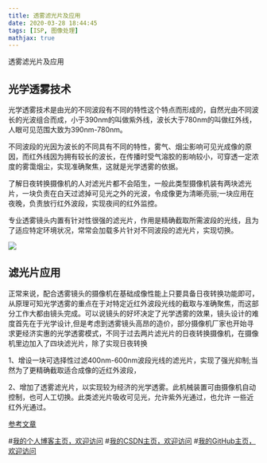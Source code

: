 ```yaml
---
title: 透雾滤光片及应用
date: 2020-03-28 18:44:45
tags: [ISP, 图像处理]
mathjax: true
---
```


透雾滤光片及应用
<!--more-->
## 光学透雾技术
光学透雾技术是由光的不同波段有不同的特性这个特点而形成的，自然光由不同波长的光波组合而成，小于390nm的叫做紫外线，波长大于780nm的叫做红外线，人眼可见范围大致为390nm-780nm。

不同波段的光因为波长的不同具有不同的特性，雾气、烟尘影响可见光成像的原因，而红外线因为拥有较长的波长，在传播时受气溶胶的影响较小，可穿透一定浓度的雾霭烟尘，实现准确聚焦，这就是光学透雾的依据。

了解日夜转换摄像机的人对滤光片都不会陌生，一般此类型摄像机装有两块滤光片，一块负责在白天过滤掉可见光之外的光波，令成像更为清晰亮丽;一块应用在夜晚，负责放行红外波段，实现夜间的红外监控。

专业透雾镜头内置有针对性很强的滤光片，作用是精确截取所需波段的光线，且为了适应特定环境状况，常常会加载多片针对不同波段的滤光片，实现切换。

![](https://img-blog.nos-eastchina1.126.net/blog/blog_filter_defog.png)
## 滤光片应用
正常来说，配合透雾镜头的摄像机在基础成像性能上只要具备日夜转换功能即可，从原理可知光学透雾的重点在于对特定近红外波段光线的截取与准确聚焦，而这部分工作大都由镜头完成。可以说镜头的好坏决定了光学透雾的效果，镜头设计的难度首先在于光学设计,但是考虑到透雾镜头高昂的造价，部分摄像机厂家也开始寻求更经济实惠的光学透雾模式，不同于过去两片滤光片的日夜转换摄像机，在摄像机里边加入了四块滤光片，除了实现日夜转换

1、增设一块可选择性过滤400nm-600nm波段光线的滤光片，实现了强光抑制;当然为了更精确截取适合成像的近红外波段，

2、增加了透雾滤光片，以实现较为经济的光学透雾。此机械装置可由摄像机自动控制，也可人工切换。此类滤光片吸收可见光，允许紫外光通过，也允许 一些近红外光通过。

[参考文章](http://www.360doc.com/content/16/0310/12/248984_541014417.shtml)

#[我的个人博客主页，欢迎访问](http://www.aomanhao.top/)
#[我的CSDN主页，欢迎访问](https://blog.csdn.net/Aoman_Hao)
#[我的GitHub主页，欢迎访问](https://github.com/AomanHao)


